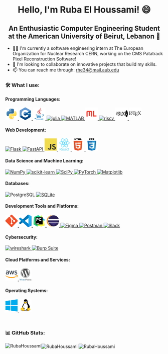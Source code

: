 <div align="center">
  
# Hello, I'm Ruba El Houssami! 😄

## An Enthusiastic Computer Engineering Student at the American University of Beirut, Lebanon 🌱

</div>


- 👩‍💻 I'm currently a software engineering intern at The European Organization for Nuclear Research CERN, working on the CMS Patatrack Pixel Reconstruction Software!
- 🤝 I'm looking to collaborate on innovative projects that build my skills.
- 📫 You can reach me through: [rhe34@mail.aub.edu](mailto:rhe34@mail.aub.edu)

<h3 align="left">🛠️ What I use:</h3>

<h4 align="left">Programming Languages:</h4>
<p align="left">
<a href="https://www.python.org" target="_blank" rel="noreferrer">
  <img src="https://raw.githubusercontent.com/devicons/devicon/master/icons/python/python-original.svg" alt="Python" width="40" height="40"/>
</a>
<a href="https://www.w3schools.com/cpp/" target="_blank" rel="noreferrer">
  <img src="https://raw.githubusercontent.com/devicons/devicon/master/icons/cplusplus/cplusplus-original.svg" alt="C++" width="40" height="40"/>
</a>
<a href="https://www.java.com" target="_blank" rel="noreferrer">
  <img src="https://raw.githubusercontent.com/devicons/devicon/master/icons/java/java-original.svg" alt="Java" width="40" height="40"/>
</a>
<a href="https://julialang.org/" target="_blank" rel="noreferrer">
  <img src="https://www.svgrepo.com/show/376330/julia.svg" alt="julia" width="40" height="40"/>
</a>
<a href="https://www.mathworks.com/products/matlab.html" target="_blank" rel="noreferrer">
  <img src="https://upload.wikimedia.org/wikipedia/commons/thumb/2/21/Matlab_Logo.png/800px-Matlab_Logo.png" alt="MATLAB" width="40" height="40"/>
</a>
<a href="https://smlfamily.github.io/" target="_blank" rel="noreferrer">
  <img src="https://raw.githubusercontent.com/PKief/vscode-material-icon-theme/main/icons/sml.svg" alt="Standard ML" width="40" height="40"/>
</a>
<a href="https://riscv.org/" target="_blank" rel="noreferrer"> 
  <img src="https://riscv.org/wp-content/uploads/2020/06/riscv-color.svg" alt="riscv" width="40" height="40"/>
</a>
<a href="https://ieeexplore.ieee.org/document/10458102" target="_blank" rel="noreferrer">
  <img src="https://raw.githubusercontent.com/Verilog-Solutions/.github/main/assets/verilog-logo.svg" alt="Verilog" width="40" height="40"/>
</a>
<a href="https://www.latex-project.org/" target="_blank" rel="noreferrer">
  <img src="https://raw.githubusercontent.com/devicons/devicon/master/icons/latex/latex-original.svg" alt="LaTeX" width="40" height="40"/>
</a>
</p>

<h4 align="left">Web Development:</h4>
<p align="left">
<a href="https://flask.palletsprojects.com/" target="_blank" rel="noreferrer">
  <img src="https://upload.wikimedia.org/wikipedia/commons/3/3c/Flask_logo.svg" alt="Flask" width="60" height="40"/>
</a>
<a href="https://fastapi.tiangolo.com/" target="_blank" rel="noreferrer">
  <img src="https://fastapi.tiangolo.com/img/logo-margin/logo-teal.svg" alt="FastAPI" width="60" height="40"/>
</a>
<a href="https://www.javascript.com" target="_blank" rel="noreferrer">
  <img src="https://raw.githubusercontent.com/devicons/devicon/master/icons/javascript/javascript-original.svg" alt="JavaScript" width="40" height="40"/>
</a>
<a href="https://reactjs.org/" target="_blank" rel="noreferrer">
  <img src="https://raw.githubusercontent.com/devicons/devicon/master/icons/react/react-original-wordmark.svg" alt="React" width="40" height="40"/>
</a>
<a href="https://www.w3.org/html/" target="_blank" rel="noreferrer">
  <img src="https://raw.githubusercontent.com/devicons/devicon/master/icons/html5/html5-original-wordmark.svg" alt="HTML5" width="40" height="40"/>
</a>
<a href="https://www.w3schools.com/css/" target="_blank" rel="noreferrer">
  <img src="https://raw.githubusercontent.com/devicons/devicon/master/icons/css3/css3-original-wordmark.svg" alt="CSS3" width="40" height="40"/>
</a>
</p>

<h4 align="left">Data Science and Machine Learning:</h4>
<p align="left">
<a href="https://numpy.org/" target="_blank" rel="noreferrer">
  <img src="https://upload.wikimedia.org/wikipedia/commons/3/31/NumPy_logo_2020.svg" alt="NumPy" width="60" height="40"/>
</a>
<a href="https://scikit-learn.org/" target="_blank" rel="noreferrer">
  <img src="https://upload.wikimedia.org/wikipedia/commons/0/05/Scikit_learn_logo_small.svg" alt="scikit-learn" width="40" height="40" />
</a>
<a href="https://scipy.org/" target="_blank" rel="noreferrer">
  <img src="https://upload.wikimedia.org/wikipedia/commons/b/b2/SCIPY_2.svg" alt="SciPy" width="40" height="40" />
</a>
<a href="https://pytorch.org/" target="_blank" rel="noreferrer">
  <img src="https://upload.wikimedia.org/wikipedia/commons/9/96/Pytorch_logo.png" alt="PyTorch" width="100" height="40" />
</a>
<a href="https://matplotlib.org/" target="_blank" rel="noreferrer">
  <img src="https://upload.wikimedia.org/wikipedia/commons/8/84/Matplotlib_icon.svg" alt="Matplotlib" width="40" height="40" />
</a>
</p>

<h4 align="left">Databases:</h4>
<p alighn="left>
<a href="https://www.postgresql.org/" target="_blank" rel="noreferrer">
  <img src="https://upload.wikimedia.org/wikipedia/commons/2/29/Postgresql_elephant.svg" alt="PostgreSQL" width="40" height="40"/>
</a>
<a href="https://www.sqlite.org/" target="_blank" rel="noreferrer">
  <img src="https://www.vectorlogo.zone/logos/sqlite/sqlite-icon.svg" alt="SQLite" width="40" height="40"/>
</a>
</p>


<h4 align="left">Development Tools and Platforms:</h4>
<p align="left">
<a href="https://git-scm.com/" target="_blank" rel="noreferrer">
  <img src="https://raw.githubusercontent.com/devicons/devicon/master/icons/git/git-original.svg" alt="Git" width="40" height="40"/>
</a>
<a href="https://code.visualstudio.com/" target="_blank" rel="noreferrer">
  <img src="https://raw.githubusercontent.com/devicons/devicon/master/icons/vscode/vscode-original.svg" alt="VS Code" width="40" height="40"/>
</a>
<a href="https://www.jetbrains.com/pycharm/" target="_blank" rel="noreferrer">
  <img src="https://raw.githubusercontent.com/devicons/devicon/master/icons/pycharm/pycharm-original.svg" alt="PyCharm" width="40" height="40" />
</a>
<a href="https://www.eclipse.org/" target="_blank" rel="noreferrer">
  <img src="https://raw.githubusercontent.com/devicons/devicon/master/icons/eclipse/eclipse-original.svg" alt="Eclipse" width="40" height="40"/>
</a>
<a href="https://www.figma.com/" target="_blank" rel="noreferrer">
  <img src="https://www.vectorlogo.zone/logos/figma/figma-icon.svg" alt="Figma" width="40" height="40"/>
</a>
<a href="https://www.postman.com/" target="_blank" rel="noreferrer">
  <img src="https://upload.wikimedia.org/wikipedia/commons/c/c2/Postman_%28software%29.png" alt="Postman" width="100" height="40"/>
</a>
<a href="https://slack.com/" target="_blank" rel="noreferrer">
  <img src="https://a.slack-edge.com/80588/marketing/img/icons/icon_slack_hash_colored.png" alt="Slack" width="40" height="40"/>
</a>
</p>

<h4 align="left">Cybersecurity:</h4>
<p align="left">
<a href="https://www.wireshark.org/" target="_blank" rel="noreferrer">
  <img src="https://www.wireshark.org/assets/img/wireshark-logo.png" alt="wireshark" width="70" height="40"/>
</a>
<a href="https://portswigger.net/burp" target="_blank" rel="noreferrer">
  <img src="https://www.svgrepo.com/show/454430/burpsuite-security-software.svg" alt="Burp Suite" width="40" height="40" />
</a>
</p>

<h4 align="left">Cloud Platforms and Services:</h4>
<p align="left">
<a href="https://aws.amazon.com/" target="_blank" rel="noreferrer">
  <img src="https://raw.githubusercontent.com/devicons/devicon/master/icons/amazonwebservices/amazonwebservices-original-wordmark.svg" alt="AWS" width="40" height="40"/>
</a>
<a href="https://wordpress.org/" target="_blank" rel="noreferrer">
  <img src="https://raw.githubusercontent.com/devicons/devicon/master/icons/wordpress/wordpress-original.svg" alt="WordPress" width="40" height="40"/>
</a>
</p>

<h4 align="left">Operating Systems:</h4>
<p align="left">
<a href="https://www.microsoft.com/windows/" target="_blank" rel="noreferrer">
  <img src="https://raw.githubusercontent.com/devicons/devicon/master/icons/windows8/windows8-original.svg" alt="Windows" width="40" height="40"/>
</a>
<a href="https://www.linux.org/" target="_blank" rel="noreferrer">
  <img src="https://raw.githubusercontent.com/devicons/devicon/master/icons/linux/linux-original.svg" alt="Linux" width="40" height="40"/>
</a>
</p>

</br>
<h3 align="left">📊 GitHub Stats:</h3>
<p align="left">
  <img align="left" src="https://github-readme-stats.vercel.app/api/top-langs?username=RubaHoussami&show_icons=true&locale=en&layout=compact"alt="RubaHoussami"/>
  <img align="center" src="https://github-readme-stats.vercel.app/api?username=RubaHoussami&show_icons=true&locale=en" alt="RubaHoussami"/>
  <img align="center" src="https://github-readme-streak-stats.herokuapp.com/?user=RubaHoussami&" alt="RubaHoussami"/>
</p>
